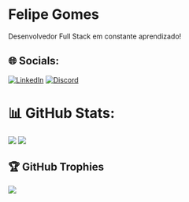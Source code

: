 # Felipe Gomes
Desenvolvedor Full Stack em constante aprendizado!

## 🌐 Socials:
[![LinkedIn](https://img.shields.io/badge/LinkedIn-%230077B5.svg?logo=linkedin&logoColor=white)](https://www.linkedin.com/in/fgomesdeluna/)
[![Discord](https://img.shields.io/badge/Discord-%237289DA.svg?logo=discord&logoColor=white)](https://discord.gg/vDeTYkEycz)

# 📊 GitHub Stats:
![](https://github-readme-stats.vercel.app/api/top-langs/?username=f3gomes&theme=dark&hide_border=false&include_all_commits=true&count_private=true&layout=compact)
![](https://github-readme-streak-stats.herokuapp.com/?user=f3gomes&theme=dark&hide_border=false)

## 🏆 GitHub Trophies
![](https://github-profile-trophy.vercel.app/?username=f3gomes&theme=radical&no-frame=false&no-bg=false&margin-w=4)
